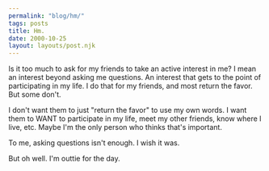 ```yaml
---
permalink: "blog/hm/"
tags: posts
title: Hm.
date: 2000-10-25
layout: layouts/post.njk
---
```


Is it too much to ask for my friends to take an active interest in me? I mean an interest beyond asking me questions. An interest that gets to the point of participating in my life. I do that for my friends, and most return the favor. But some don't. 

I don't want them to just "return the favor" to use my own words. I want them to WANT to participate in my life, meet my other friends, know where I live, etc. Maybe I'm the only person who thinks that's important.

To me, asking questions isn't enough. I wish it was.

But oh well. I'm outtie for the day.